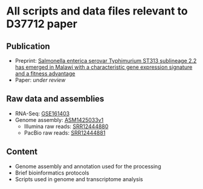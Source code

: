 # All scripts and data files relevant to D37712 paper 

## Publication

  - Preprint: [Salmonella enterica serovar Typhimurium ST313 sublineage 2.2 has emerged in Malawi with a characteristic gene expression signature and a fitness advantage](https://www.biorxiv.org/content/10.1101/2023.07.11.548493v1)
  - Paper: _under review_ 

## Raw data and assemblies

  - RNA-Seq: [GSE161403](https://www.ncbi.nlm.nih.gov/geo/query/acc.cgi?acc=GSE161403)
  - Genome assembly: [ASM1425033v1](https://www.ncbi.nlm.nih.gov/datasets/genome/GCF_014250335.1/)
    - Illumina raw reads: [SRR12444880](https://www.ebi.ac.uk/ena/browser/view/SRR12444880)
    - PacBio raw reads: [SRR12444881](https://www.ebi.ac.uk/ena/browser/view/SRR12444881)

## Content

  - Genome assembly and annotation used for the processing
  - Brief bioinformatics protocols
  - Scripts used in genome and transcriptome analysis
